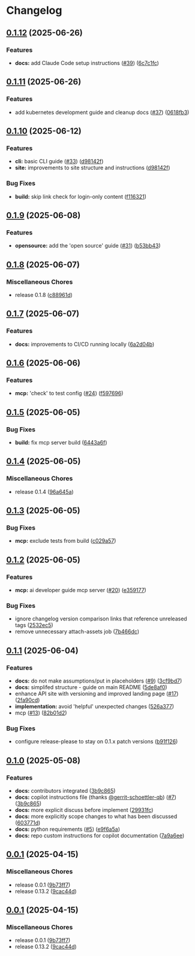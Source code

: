 # Changelog

## [0.1.12](https://github.com/dwmkerr/ai-developer-guide/compare/v0.1.11...v0.1.12) (2025-06-26)


### Features

* **docs:** add Claude Code setup instructions ([#39](https://github.com/dwmkerr/ai-developer-guide/issues/39)) ([6c7c1fc](https://github.com/dwmkerr/ai-developer-guide/commit/6c7c1fce69d9af3e890f9cf9a2d4c916dc35d46f))

## [0.1.11](https://github.com/dwmkerr/ai-developer-guide/compare/v0.1.10...v0.1.11) (2025-06-26)


### Features

* add kubernetes development guide and cleanup docs ([#37](https://github.com/dwmkerr/ai-developer-guide/issues/37)) ([0618fb3](https://github.com/dwmkerr/ai-developer-guide/commit/0618fb36cf78794ca536f7a1ee0c0ac5d0a1ae2b))

## [0.1.10](https://github.com/dwmkerr/ai-developer-guide/compare/v0.1.9...v0.1.10) (2025-06-12)


### Features

* **cli:** basic CLI guide ([#33](https://github.com/dwmkerr/ai-developer-guide/issues/33)) ([d98142f](https://github.com/dwmkerr/ai-developer-guide/commit/d98142f6749d40666e34d572ef6c3b364947e61d))
* **site:** improvements to site structure and instructions ([d98142f](https://github.com/dwmkerr/ai-developer-guide/commit/d98142f6749d40666e34d572ef6c3b364947e61d))


### Bug Fixes

* **build:** skip link check for login-only content ([f116321](https://github.com/dwmkerr/ai-developer-guide/commit/f116321dd7cd8ab41434ab827c5ba3a0ac4a4c6a))

## [0.1.9](https://github.com/dwmkerr/ai-developer-guide/compare/v0.1.8...v0.1.9) (2025-06-08)


### Features

* **opensource:** add the 'open source' guide ([#31](https://github.com/dwmkerr/ai-developer-guide/issues/31)) ([b53bb43](https://github.com/dwmkerr/ai-developer-guide/commit/b53bb439d1cf06a3b87225e97047956654945a56))

## [0.1.8](https://github.com/dwmkerr/ai-developer-guide/compare/v0.1.7...v0.1.8) (2025-06-07)


### Miscellaneous Chores

* release 0.1.8 ([c88961d](https://github.com/dwmkerr/ai-developer-guide/commit/c88961de57d877f8845c1c0fd17b8b511b61b214))

## [0.1.7](https://github.com/dwmkerr/ai-developer-guide/compare/v0.1.6...v0.1.7) (2025-06-07)


### Features

* **docs:** improvements to CI/CD running locally ([6a2d04b](https://github.com/dwmkerr/ai-developer-guide/commit/6a2d04ba6149211cd3a9f8cf2df0d815d621c6c7))

## [0.1.6](https://github.com/dwmkerr/ai-developer-guide/compare/v0.1.5...v0.1.6) (2025-06-06)


### Features

* **mcp:** 'check' to test config ([#24](https://github.com/dwmkerr/ai-developer-guide/issues/24)) ([f597696](https://github.com/dwmkerr/ai-developer-guide/commit/f597696a010743bcf9d23099066c7d2b27dc4098))

## [0.1.5](https://github.com/dwmkerr/ai-developer-guide/compare/v0.1.4...v0.1.5) (2025-06-05)


### Bug Fixes

* **build:** fix mcp server build ([6443a6f](https://github.com/dwmkerr/ai-developer-guide/commit/6443a6fe89d79ab2c111bed4560fdc0452d7f4cf))

## [0.1.4](https://github.com/dwmkerr/ai-developer-guide/compare/v0.1.3...v0.1.4) (2025-06-05)


### Miscellaneous Chores

* release 0.1.4 ([96a645a](https://github.com/dwmkerr/ai-developer-guide/commit/96a645a645efd5009d859e78855b3a460e57842f))

## [0.1.3](https://github.com/dwmkerr/ai-developer-guide/compare/v0.1.2...v0.1.3) (2025-06-05)


### Bug Fixes

* **mcp:** exclude tests from build ([c029a57](https://github.com/dwmkerr/ai-developer-guide/commit/c029a57b6704473887de9816301852051a5cea73))

## [0.1.2](https://github.com/dwmkerr/ai-developer-guide/compare/v0.1.1...v0.1.2) (2025-06-05)


### Features

* **mcp:** ai developer guide mcp server ([#20](https://github.com/dwmkerr/ai-developer-guide/issues/20)) ([e359177](https://github.com/dwmkerr/ai-developer-guide/commit/e359177951b05538188a9f1b1c2daa446b38b9f0))


### Bug Fixes

* ignore changelog version comparison links that reference unreleased tags ([2532ec5](https://github.com/dwmkerr/ai-developer-guide/commit/2532ec5d1d6e880d9a00319722ec67649bf04bd5))
* remove unnecessary attach-assets job ([7b466dc](https://github.com/dwmkerr/ai-developer-guide/commit/7b466dc8454e1e01b70e26e69151ebf095890447))

## [0.1.1](https://github.com/dwmkerr/ai-developer-guide/compare/v0.1.0...v0.1.1) (2025-06-04)


### Features

* **docs:** do not make assumptions/put in placeholders ([#9](https://github.com/dwmkerr/ai-developer-guide/issues/9)) ([3cf9bd7](https://github.com/dwmkerr/ai-developer-guide/commit/3cf9bd76f4cdfe904549033b74a62257a3fb8ebe))
* **docs:** simplifed structure - guide on main README ([5de8af0](https://github.com/dwmkerr/ai-developer-guide/commit/5de8af0333f2520ae62e77880afea99b533a5d25))
* enhance API site with versioning and improved landing page ([#17](https://github.com/dwmkerr/ai-developer-guide/issues/17)) ([2fa90cd](https://github.com/dwmkerr/ai-developer-guide/commit/2fa90cdcc10234dc120f8aafee6ea8ea843a5208))
* **implementation:** avoid 'helpful' unexpected changes ([526a377](https://github.com/dwmkerr/ai-developer-guide/commit/526a37712e99bf7ffc214bfaa63790ea6b9d4d6d))
* mcp ([#13](https://github.com/dwmkerr/ai-developer-guide/issues/13)) ([82b01d2](https://github.com/dwmkerr/ai-developer-guide/commit/82b01d22eea84c9562beeb105f5870570aead22b))


### Bug Fixes

* configure release-please to stay on 0.1.x patch versions ([b91f126](https://github.com/dwmkerr/ai-developer-guide/commit/b91f1269c4b8a5a2e5570242592e98218ef802e6))

## [0.1.0](https://github.com/dwmkerr/ai-developer-guide/compare/v0.0.1...v0.1.0) (2025-05-08)


### Features

* **docs:** contributors integrated ([3b9c865](https://github.com/dwmkerr/ai-developer-guide/commit/3b9c8655b7f967f1ba83cb53c4f15dcdf2e5d817))
* **docs:** copilot instructions file (thanks [@gerrit-schoettler-qb](https://github.com/gerrit-schoettler-qb)) ([#7](https://github.com/dwmkerr/ai-developer-guide/issues/7)) ([3b9c865](https://github.com/dwmkerr/ai-developer-guide/commit/3b9c8655b7f967f1ba83cb53c4f15dcdf2e5d817))
* **docs:** more explicit discuss before implement ([29931fc](https://github.com/dwmkerr/ai-developer-guide/commit/29931fcabe6d72d6853142e043db9b0a90eee955))
* **docs:** more explicitly scope changes to what has been discussed ([603771d](https://github.com/dwmkerr/ai-developer-guide/commit/603771dfb6b9506bce5273baed6231fa91f5b1ac))
* **docs:** python requirements ([#5](https://github.com/dwmkerr/ai-developer-guide/issues/5)) ([e9f6a5a](https://github.com/dwmkerr/ai-developer-guide/commit/e9f6a5addb68dedea319de7c71fac9edfaab3423))
* **docs:** repo custom instructions for copilot documentation ([7a9a6ee](https://github.com/dwmkerr/ai-developer-guide/commit/7a9a6ee221f6f65547bacd9d6e7880f44b109818))

## [0.0.1](https://github.com/dwmkerr/developer-guide/compare/v0.0.1...v0.0.1) (2025-04-15)


### Miscellaneous Chores

* release 0.0.1 ([9b73ff7](https://github.com/dwmkerr/developer-guide/commit/9b73ff7f054feebeeb86851d9b8fe38020aa5ae0))
* release 0.13.2 ([9cac44d](https://github.com/dwmkerr/developer-guide/commit/9cac44dba59afb781bf308054d91b71c141b1bc3))

## [0.0.1](https://github.com/dwmkerr/developer-guide/compare/v0.1.0...v0.0.1) (2025-04-15)


### Miscellaneous Chores

* release 0.0.1 ([9b73ff7](https://github.com/dwmkerr/developer-guide/commit/9b73ff7f054feebeeb86851d9b8fe38020aa5ae0))
* release 0.13.2 ([9cac44d](https://github.com/dwmkerr/developer-guide/commit/9cac44dba59afb781bf308054d91b71c141b1bc3))

